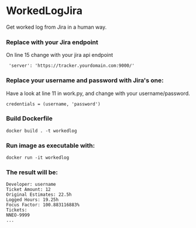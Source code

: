 # WorkedLogJira
Get worked log from Jira in a human way.

### Replace with your Jira endpoint
On line 15 change with your jira api endpoint

```
 'server': 'https://tracker.yourdomain.com:9000/'
```
### Replace your username and password with Jira's one:
Have a look at line 11 in work.py, and change with your username/password.
```
credentials = (username, 'password')
```

### Build Dockerfile
```
docker build . -t workedlog
```

### Run image as executable with:
```
docker run -it workedlog
```

### The result will be:
```
Developer: username
Ticket Amount: 12
Original Estimates: 22.5h
Logged Hours: 19.25h
Focus Factor: 100.883116883%
Tickets:
NNEO-9999
...
```